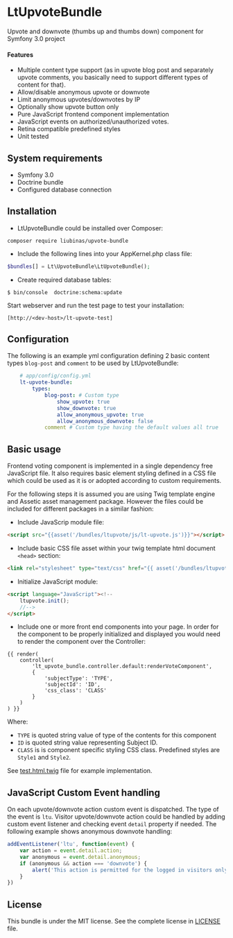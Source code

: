 # LtUpvoteBundle
Upvote and downvote (thumbs up and thumbs down) component for Symfony 3.0 project

#### Features
- Multiple content type support (as in upvote blog post and separately upvote comments, 
you basically need to support different types of content for that).
- Allow/disable anonymous upvote or downvote
- Limit anonymous upvotes/downvotes by IP
- Optionally show upvote button only
- Pure JavaScript frontend component implementation
- JavaScript events on authorized/unauthorized votes.
- Retina compatible predefined styles
- Unit tested

## System requirements

- Symfony 3.0
- Doctrine bundle
- Configured database connection


## Installation

* LtUpvoteBundle could be installed over Composer:

 ```
 composer require liubinas/upvote-bundle
 ```

* Include the following lines into your AppKernel.php class file:

 ```php
 $bundles[] = Lt\UpvoteBundle\LtUpvoteBundle();
 ```

* Create required database tables:

 ```
 $ bin/console  doctrine:schema:update
 ```

Start webserver and run the test page to test your installation:
 
    [http://<dev-host>/lt-upvote-test]


## Configuration

The following is an example yml configuration defining 2 basic content types `blog-post` and
 `comment` to be used by LtUpvoteBundle:

```yml
    # app/config/config.yml
    lt-upvote-bundle:
        types:
            blog-post: # Custom type
                show_upvote: true
                show_downvote: true
                allow_anonymous_upvote: true
                allow_anonymous_downvote: false
            comment # Custom type having the default values all true

```

## Basic usage

Frontend voting component is implemented in a single dependency free JavaScript file.
It also requires basic element styling defined in a CSS file which could be used as it is 
or adopted according to custom requirements. 

For the following steps it is assumed you are using Twig template engine and 
Assetic asset management package. However the files could be included for different
packages in a similar fashion:

* Include JavaScrip module file:

 ```html
 <script src="{{asset('/bundles/ltupvote/js/lt-upvote.js')}}"></script>
 ```

* Include basic CSS file asset within your twig template html document `<head>` section:

 ```html
 <link rel="stylesheet" type="text/css" href="{{ asset('/bundles/ltupvote/css/lt-upvote.css') }}">
```

* Initialize JavaScript module:

 ```html
 <script language="JavaScript"><!--
     ltupvote.init();
     //-->
 </script>
 ```

* Include one or more front end components into your page. 
In order for the component to be properly initialized and displayed you would need to render
the component over the Controller:  

```
{{ render(
    controller(
        'lt_upvote_bundle.controller.default:renderVoteComponent',
        {
            'subjectType': 'TYPE',
            'subjectId': 'ID',
            'css_class': 'CLASS' 
        }
    )
) }}
```

Where:
 * `TYPE` is quoted string value of type of the contents for this component
 * `ID` is quoted string value representing Subject ID.
 * `CLASS` is is component specific styling CSS class. Predefined styles are `Style1` and `Style2`. 

See [test.html.twig](Resources/views/Default/test.html.twig) file for example implementation.

## JavaScript Custom Event handling

On each upvote/downvote action custom event is dispatched. The type of the event is `ltu`.
Visitor upvote/downvote action could be handled by adding custom event listener and checking event `detail` property if needed.
The following example shows anonymous downvote handling: 

```JavaScript
addEventListener('ltu', function(event) {
    var action = event.detail.action;
    var anonymous = event.detail.anonymous;
    if (anonymous && action === 'downvote') {
        alert('This action is permitted for the logged in visitors only.');
    }
})
```   

## License

This bundle is under the MIT license. See the complete license in [LICENSE](LICENSE) file.
